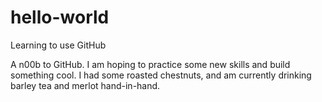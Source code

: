 # hello-world
Learning to use GitHub

A n00b to GitHub. I am hoping to practice some new skills and build something cool.
I had some roasted chestnuts, and am currently drinking barley tea and merlot hand-in-hand.
